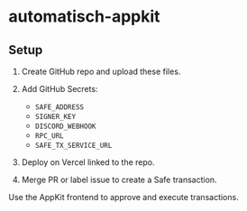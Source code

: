 # automatisch-appkit

## Setup

1. Create GitHub repo and upload these files.
2. Add GitHub Secrets:
   - `SAFE_ADDRESS`
   - `SIGNER_KEY`
   - `DISCORD_WEBHOOK`
   - `RPC_URL`
   - `SAFE_TX_SERVICE_URL`

3. Deploy on Vercel linked to the repo.
4. Merge PR or label issue to create a Safe transaction.

Use the AppKit frontend to approve and execute transactions.
